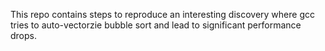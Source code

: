 This repo contains steps to reproduce an interesting discovery where gcc tries to auto-vectorzie bubble sort and lead to significant performance drops. 
